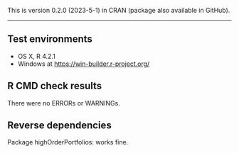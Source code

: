 This is version 0.2.0 (2023-5-1) in CRAN (package also available in GitHub).

---

## Test environments
* OS X, R 4.2.1
* Windows at https://win-builder.r-project.org/

## R CMD check results

There were no ERRORs or WARNINGs.

## Reverse dependencies

Package highOrderPortfolios: works fine.
